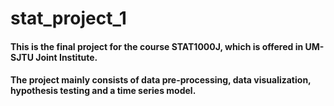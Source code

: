 # stat_project_1
#### This is the final project for the course STAT1000J, which is offered in UM-SJTU Joint Institute.
#### The project mainly consists of data pre-processing, data visualization, hypothesis testing and a time series model.
